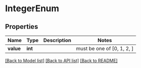# IntegerEnum

## Properties
Name | Type | Description | Notes
------------ | ------------- | ------------- | -------------
**value** | **int** |  |  must be one of [0, 1, 2, ]

[[Back to Model list]](../README.md#documentation-for-models) [[Back to API list]](../README.md#documentation-for-api-endpoints) [[Back to README]](../README.md)



